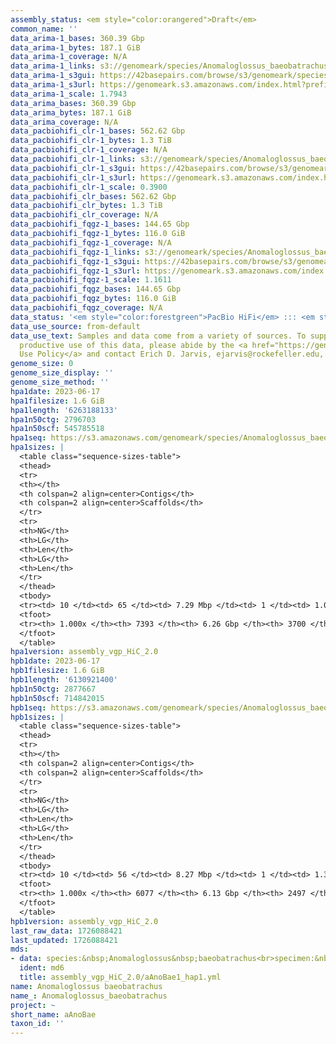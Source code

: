 ```yaml
---
assembly_status: <em style="color:orangered">Draft</em>
common_name: ''
data_arima-1_bases: 360.39 Gbp
data_arima-1_bytes: 187.1 GiB
data_arima-1_coverage: N/A
data_arima-1_links: s3://genomeark/species/Anomaloglossus_baeobatrachus/aAnoBae1/genomic_data/arima/<br>
data_arima-1_s3gui: https://42basepairs.com/browse/s3/genomeark/species/Anomaloglossus_baeobatrachus/aAnoBae1/genomic_data/arima/
data_arima-1_s3url: https://genomeark.s3.amazonaws.com/index.html?prefix=species/Anomaloglossus_baeobatrachus/aAnoBae1/genomic_data/arima/
data_arima-1_scale: 1.7943
data_arima_bases: 360.39 Gbp
data_arima_bytes: 187.1 GiB
data_arima_coverage: N/A
data_pacbiohifi_clr-1_bases: 562.62 Gbp
data_pacbiohifi_clr-1_bytes: 1.3 TiB
data_pacbiohifi_clr-1_coverage: N/A
data_pacbiohifi_clr-1_links: s3://genomeark/species/Anomaloglossus_baeobatrachus/aAnoBae1/genomic_data/pacbio_hifi/<br>
data_pacbiohifi_clr-1_s3gui: https://42basepairs.com/browse/s3/genomeark/species/Anomaloglossus_baeobatrachus/aAnoBae1/genomic_data/pacbio_hifi/
data_pacbiohifi_clr-1_s3url: https://genomeark.s3.amazonaws.com/index.html?prefix=species/Anomaloglossus_baeobatrachus/aAnoBae1/genomic_data/pacbio_hifi/
data_pacbiohifi_clr-1_scale: 0.3900
data_pacbiohifi_clr_bases: 562.62 Gbp
data_pacbiohifi_clr_bytes: 1.3 TiB
data_pacbiohifi_clr_coverage: N/A
data_pacbiohifi_fqgz-1_bases: 144.65 Gbp
data_pacbiohifi_fqgz-1_bytes: 116.0 GiB
data_pacbiohifi_fqgz-1_coverage: N/A
data_pacbiohifi_fqgz-1_links: s3://genomeark/species/Anomaloglossus_baeobatrachus/aAnoBae1/genomic_data/pacbio_hifi/<br>
data_pacbiohifi_fqgz-1_s3gui: https://42basepairs.com/browse/s3/genomeark/species/Anomaloglossus_baeobatrachus/aAnoBae1/genomic_data/pacbio_hifi/
data_pacbiohifi_fqgz-1_s3url: https://genomeark.s3.amazonaws.com/index.html?prefix=species/Anomaloglossus_baeobatrachus/aAnoBae1/genomic_data/pacbio_hifi/
data_pacbiohifi_fqgz-1_scale: 1.1611
data_pacbiohifi_fqgz_bases: 144.65 Gbp
data_pacbiohifi_fqgz_bytes: 116.0 GiB
data_pacbiohifi_fqgz_coverage: N/A
data_status: '<em style="color:forestgreen">PacBio HiFi</em> ::: <em style="color:forestgreen">Arima</em>'
data_use_source: from-default
data_use_text: Samples and data come from a variety of sources. To support fair and
  productive use of this data, please abide by the <a href="https://genome10k.soe.ucsc.edu/data-use-policies/">Data
  Use Policy</a> and contact Erich D. Jarvis, ejarvis@rockefeller.edu, with any questions.
genome_size: 0
genome_size_display: ''
genome_size_method: ''
hpa1date: 2023-06-17
hpa1filesize: 1.6 GiB
hpa1length: '6263188133'
hpa1n50ctg: 2796703
hpa1n50scf: 545785518
hpa1seq: https://s3.amazonaws.com/genomeark/species/Anomaloglossus_baeobatrachus/aAnoBae1/assembly_vgp_HiC_2.0/aAnoBae1.HiC.hap1.20230617.fasta.gz
hpa1sizes: |
  <table class="sequence-sizes-table">
  <thead>
  <tr>
  <th></th>
  <th colspan=2 align=center>Contigs</th>
  <th colspan=2 align=center>Scaffolds</th>
  </tr>
  <tr>
  <th>NG</th>
  <th>LG</th>
  <th>Len</th>
  <th>LG</th>
  <th>Len</th>
  </tr>
  </thead>
  <tbody>
  <tr><td> 10 </td><td> 65 </td><td> 7.29 Mbp </td><td> 1 </td><td> 1.02 Gbp </td></tr><tr><td> 20 </td><td> 165 </td><td> 5.52 Mbp </td><td> 2 </td><td> 0.95 Gbp </td></tr><tr><td> 30 </td><td> 292 </td><td> 4.46 Mbp </td><td> 2 </td><td> 0.95 Gbp </td></tr><tr><td> 40 </td><td> 449 </td><td> 3.57 Mbp </td><td> 3 </td><td> 0.70 Gbp </td></tr><tr style="background-color:#cccccc;"><td> 50 </td><td> 647 </td><td style="background-color:#88ff88;"> 2.80 Mbp </td><td> 4 </td><td style="background-color:#88ff88;"> 0.55 Gbp </td></tr><tr><td> 60 </td><td> 904 </td><td> 2.15 Mbp </td><td> 6 </td><td> 348.65 Mbp </td></tr><tr><td> 70 </td><td> 1243 </td><td> 1.54 Mbp </td><td> 8 </td><td> 258.80 Mbp </td></tr><tr><td> 80 </td><td> 1748 </td><td> 1.01 Mbp </td><td> 11 </td><td> 210.09 Mbp </td></tr><tr><td> 90 </td><td> 2635 </td><td> 474.50 Kbp </td><td> 15 </td><td> 31.94 Mbp </td></tr><tr><td> 100 </td><td> 7393 </td><td> 2.32 Kbp </td><td> 3700 </td><td> 2.32 Kbp </td></tr></tbody>
  <tfoot>
  <tr><th> 1.000x </th><th> 7393 </th><th> 6.26 Gbp </th><th> 3700 </th><th> 6.26 Gbp </th></tr>
  </tfoot>
  </table>
hpa1version: assembly_vgp_HiC_2.0
hpb1date: 2023-06-17
hpb1filesize: 1.6 GiB
hpb1length: '6130921400'
hpb1n50ctg: 2877667
hpb1n50scf: 714842015
hpb1seq: https://s3.amazonaws.com/genomeark/species/Anomaloglossus_baeobatrachus/aAnoBae1/assembly_vgp_HiC_2.0/aAnoBae1.HiC.hap2.20230617.fasta.gz
hpb1sizes: |
  <table class="sequence-sizes-table">
  <thead>
  <tr>
  <th></th>
  <th colspan=2 align=center>Contigs</th>
  <th colspan=2 align=center>Scaffolds</th>
  </tr>
  <tr>
  <th>NG</th>
  <th>LG</th>
  <th>Len</th>
  <th>LG</th>
  <th>Len</th>
  </tr>
  </thead>
  <tbody>
  <tr><td> 10 </td><td> 56 </td><td> 8.27 Mbp </td><td> 1 </td><td> 1.39 Gbp </td></tr><tr><td> 20 </td><td> 144 </td><td> 6.18 Mbp </td><td> 1 </td><td> 1.39 Gbp </td></tr><tr><td> 30 </td><td> 255 </td><td> 4.82 Mbp </td><td> 2 </td><td> 1.36 Gbp </td></tr><tr><td> 40 </td><td> 401 </td><td> 3.72 Mbp </td><td> 2 </td><td> 1.36 Gbp </td></tr><tr style="background-color:#cccccc;"><td> 50 </td><td> 588 </td><td style="background-color:#88ff88;"> 2.88 Mbp </td><td> 3 </td><td style="background-color:#88ff88;"> 0.71 Gbp </td></tr><tr><td> 60 </td><td> 834 </td><td> 2.19 Mbp </td><td> 4 </td><td> 0.60 Gbp </td></tr><tr><td> 70 </td><td> 1165 </td><td> 1.60 Mbp </td><td> 5 </td><td> 265.21 Mbp </td></tr><tr><td> 80 </td><td> 1637 </td><td> 1.05 Mbp </td><td> 8 </td><td> 176.51 Mbp </td></tr><tr><td> 90 </td><td> 2422 </td><td> 0.54 Mbp </td><td> 13 </td><td> 48.64 Mbp </td></tr><tr><td> 100 </td><td> 6077 </td><td> 4.84 Kbp </td><td> 2497 </td><td> 4.84 Kbp </td></tr></tbody>
  <tfoot>
  <tr><th> 1.000x </th><th> 6077 </th><th> 6.13 Gbp </th><th> 2497 </th><th> 6.13 Gbp </th></tr>
  </tfoot>
  </table>
hpb1version: assembly_vgp_HiC_2.0
last_raw_data: 1726088421
last_updated: 1726088421
mds:
- data: species:&nbsp;Anomaloglossus&nbsp;baeobatrachus<br>specimen:&nbsp;aAnoBae1<br>projects:&nbsp;<br>&nbsp;&nbsp;-&nbsp;vgp<br>assembled_by_group:&nbsp;Rockefeller<br>data_location:&nbsp;S3<br>release_to:&nbsp;S3<br>haplotype_to_curate:&nbsp;hap1<br>hap1:&nbsp;s3://genomeark/species/Anomaloglossus_baeobatrachus/aAnoBae1/assembly_vgp_HiC_2.0/aAnoBae1.HiC.hap1.20230617.fasta.gz<br>hap2:&nbsp;s3://genomeark/species/Anomaloglossus_baeobatrachus/aAnoBae1/assembly_vgp_HiC_2.0/aAnoBae1.HiC.hap2.20230617.fasta.gz<br>pretext_hap1:&nbsp;s3://genomeark/species/Anomaloglossus_baeobatrachus/aAnoBae1/assembly_vgp_HiC_2.0/evaluation/hap1/pretext/aAnoBae1_hap1_s2.pretext<br>pretext_hap2:&nbsp;s3://genomeark/species/Anomaloglossus_baeobatrachus/aAnoBae1/assembly_vgp_HiC_2.0/evaluation/hap2/pretext/aAnoBae1_hap2_s2.pretext<br>kmer_spectra_img:&nbsp;s3://genomeark/species/Anomaloglossus_baeobatrachus/aAnoBae1/assembly_vgp_HiC_2.0/evaluation/merqury/aAnoBae1_png/<br>pacbio_read_dir:&nbsp;s3://genomeark/species/Anomaloglossus_baeobatrachus/aAnoBae1/genomic_data/pacbio_hifi/<br>pacbio_read_type:&nbsp;hifi<br>hic_read_dir:&nbsp;s3://genomeark/species/Anomaloglossus_baeobatrachus/aAnoBae1/genomic_data/arima/<br>pipeline:&nbsp;<br>&nbsp;&nbsp;-&nbsp;hifiasm&nbsp;(1.2a.2+galaxy1)<br>&nbsp;&nbsp;-&nbsp;yahs&nbsp;(1.2a.2+galaxy1)<br>notes:&nbsp;This&nbsp;was&nbsp;a&nbsp;Hifiasm-HiC&nbsp;assembly&nbsp;of&nbsp;aAnoBae1,&nbsp;resulting&nbsp;in&nbsp;two&nbsp;complete&nbsp;haplotypes.&nbsp;HiC&nbsp;scaffolding&nbsp;was&nbsp;performed&nbsp;with&nbsp;YaHS.&nbsp;&nbsp;The&nbsp;HiC&nbsp;prep&nbsp;kit&nbsp;used&nbsp;was&nbsp;Swift-IDT.&nbsp;<br>
  ident: md6
  title: assembly_vgp_HiC_2.0/aAnoBae1_hap1.yml
name: Anomaloglossus baeobatrachus
name_: Anomaloglossus_baeobatrachus
project: ~
short_name: aAnoBae
taxon_id: ''
---
```

